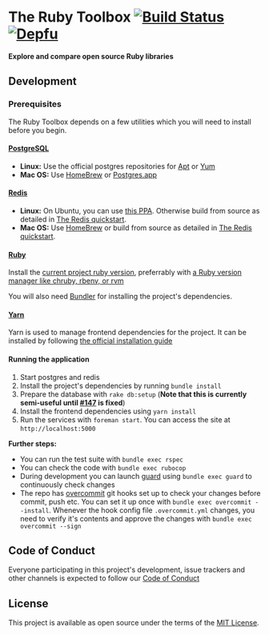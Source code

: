 # The Ruby Toolbox [![Build Status](https://travis-ci.org/rubytoolbox/rubytoolbox.svg?branch=master)](https://travis-ci.org/rubytoolbox/rubytoolbox) [![Depfu](https://badges.depfu.com/badges/84ab24dbd83e15c8dfd36144e10d14f2/overview.svg)](https://depfu.com/github/rubytoolbox/rubytoolbox)

**Explore and compare open source Ruby libraries**

## Development

### Prerequisites

The Ruby Toolbox depends on a few utilities which you will need to install before you begin.

#### [PostgreSQL](https://www.postgresql.org/)

* **Linux:** Use the official postgres repositories for [Apt](https://wiki.postgresql.org/wiki/Apt) or [Yum](https://yum.postgresql.org/)
* **Mac OS:** Use [HomeBrew](http://brewformulas.org/Postgresql) or [Postgres.app](https://postgresapp.com/)

#### [Redis](https://redis.io/)

* **Linux:** On Ubuntu, you can use [this PPA](https://launchpad.net/%7Echris-lea/+archive/ubuntu/redis-server). Otherwise build from source as detailed in [The Redis quickstart](https://redis.io/topics/quickstart).
* **Mac OS:** Use [HomeBrew](http://brewformulas.org/Redis) or build from source as detailed in [The Redis quickstart](https://redis.io/topics/quickstart).

#### [Ruby](https://www.ruby-lang.org)

Install the [current project ruby version](./.ruby-version), preferrably with
[a Ruby version manager like chruby, rbenv, or rvm](https://www.ruby-toolbox.com/categories/ruby_version_management)

You will also need [Bundler](http://bundler.io/) for installing the project's dependencies.

#### [Yarn](https://yarnpkg.com)

Yarn is used to manage frontend dependencies for the project. It can be installed by following [the official installation guide](https://yarnpkg.com/lang/en/docs/install/)

#### Running the application

1. Start postgres and redis
1. Install the project's dependencies by running `bundle install`
1. Prepare the database with `rake db:setup` (**Note that this is currently semi-useful until [#147](https://github.com/rubytoolbox/rubytoolbox/issues/147) is fixed**)
1. Install the frontend dependencies using `yarn install`
1. Run the services with `foreman start`. You can access the site at `http://localhost:5000`

**Further steps:**

* You can run the test suite with `bundle exec rspec`
* You can check the code with `bundle exec rubocop`
* During development you can launch [guard](https://github.com/guard/guard) using `bundle exec guard` to continuously check changes
* The repo has [overcommit](https://github.com/brigade/overcommit) git hooks set up to check your changes before commit, push etc. You can set it up once with `bundle exec overcommit --install`. Whenever the hook config file `.overcommit.yml` changes, you need to verify it's contents and approve the changes with `bundle exec overcommit --sign`

## Code of Conduct

Everyone participating in this project's development, issue trackers and other channels is expected to follow our [Code of Conduct](./CODE_OF_CONDUCT.md)

## License

This project is available as open source under the terms of the [MIT License](http://opensource.org/licenses/MIT).
